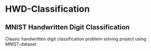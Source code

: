# HWD-Classification
## MNIST Handwritten Digit Classification  

Classic handwritten digit classification problem solving project using MNIST-dataset


